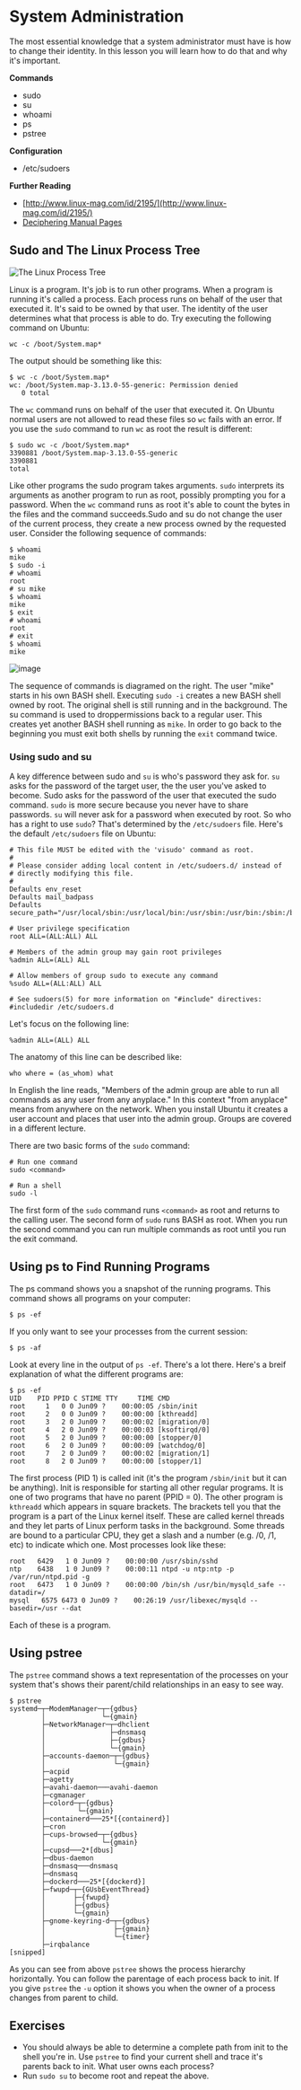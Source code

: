 # System Administration 

The most essential knowledge that a system administrator must have is how to change their identity. In this lesson you will learn how to do that and why it's important.

**Commands**

  * sudo
  * su
  * whoami
  * ps
  * pstree

**Configuration**

  * /etc/sudoers

**Further Reading**

  * [http://www.linux-mag.com/id/2195/](http://www.linux-mag.com/id/2195/)
  * [Deciphering Manual Pages](deciphering_manual_pages)

## Sudo and The Linux Process Tree 

![The Linux Process Tree](../_static/images/the_linux_process_tree.png)

Linux is a program. It's job is to run other programs. When a program is running it's called a process. Each process runs on behalf of the user that executed it. It's said to be owned by that user. The identity of the user determines what that process is able to do. Try executing the following command on Ubuntu:

```
wc -c /boot/System.map*
```

The output should be something like this:

```
$ wc -c /boot/System.map*
wc: /boot/System.map-3.13.0-55-generic: Permission denied
   0 total
```

The `wc` command runs on behalf of the user that executed it. On Ubuntu normal users are not allowed to read these files so `wc` fails with an error. If you use the `sudo` command to run `wc` as root the result is different:

```
$ sudo wc -c /boot/System.map*
3390881 /boot/System.map-3.13.0-55-generic
3390881
total
```

Like other programs the sudo program takes arguments. `sudo` interprets its arguments as another program to run as root, possibly prompting you for a password. When the `wc` command runs as root it's able to count the bytes in the files and the command succeeds.Sudo and su do not change the user of the current process, they create a new process owned by the requested user. Consider the following sequence of commands:

```
$ whoami
mike
$ sudo -i
# whoami
root
# su mike
$ whoami
mike
$ exit
# whoami
root
# exit
$ whoami
mike
```

![image](../_static/images/sudo_and_su_process_chaining_1.png)

The sequence of commands is diagramed on the right. The user "mike" starts in his own BASH shell. Executing `sudo -i` creates a new BASH shell owned by root. The original shell is still running and in the background. The su command is used to droppermissions back to a regular user. This creates yet another BASH shell running as `mike`. In order to go back to the beginning you must exit both shells by running the `exit` command twice.

### Using sudo and su 

A key difference between sudo and `su` is who's password they ask for. `su` asks for the password of the target user, the the user you've asked to become. Sudo asks for the password of the user that executed the sudo command. `sudo` is more secure because you never have to share passwords. `su` will never ask for a password when executed by root. So who has a right to use `sudo`? That's determined by the `/etc/sudoers` file. Here's the default `/etc/sudoers` file on Ubuntu:

```
# This file MUST be edited with the 'visudo' command as root.
#
# Please consider adding local content in /etc/sudoers.d/ instead of
# directly modifying this file.
#
Defaults env_reset
Defaults mail_badpass
Defaults secure_path="/usr/local/sbin:/usr/local/bin:/usr/sbin:/usr/bin:/sbin:/bin"

# User privilege specification
root ALL=(ALL:ALL) ALL

# Members of the admin group may gain root privileges
%admin ALL=(ALL) ALL

# Allow members of group sudo to execute any command
%sudo ALL=(ALL:ALL) ALL

# See sudoers(5) for more information on "#include" directives:
#includedir /etc/sudoers.d
```

Let's focus on the following line:

```
%admin ALL=(ALL) ALL
```

The anatomy of this line can be described like:

```
who where = (as_whom) what
```

In English the line reads, "Members of the admin group are able to run all commands as any user from any anyplace." In this context "from anyplace" means from anywhere on the network. When you install Ubuntu it creates a user account and places that user into the admin group. Groups are covered in a different lecture.

There are two basic forms of the `sudo` command:

```
# Run one command
sudo <command>

# Run a shell
sudo -l
```

The first form of the `sudo` command runs `<command>` as root and returns to the calling user. The second form of `sudo` runs BASH as root. When you run the second command you can run multiple commands as root until you run the exit command.

## Using ps to Find Running Programs 

The ps command shows you a snapshot of the running programs. This command shows all programs on your computer:

```
$ ps -ef
```

If you only want to see your processes from the current session:

```
$ ps -af
```

Look at every line in the output of `ps -ef`. There's a lot there. Here's a breif explanation of what the different programs are:

```
$ ps -ef
UID    PID PPID C STIME TTY     TIME CMD
root     1   0 0 Jun09 ?    00:00:05 /sbin/init
root     2   0 0 Jun09 ?    00:00:00 [kthreadd]
root     3   2 0 Jun09 ?    00:00:02 [migration/0]
root     4   2 0 Jun09 ?    00:00:03 [ksoftirqd/0]
root     5   2 0 Jun09 ?    00:00:00 [stopper/0]
root     6   2 0 Jun09 ?    00:00:09 [watchdog/0]
root     7   2 0 Jun09 ?    00:00:02 [migration/1]
root     8   2 0 Jun09 ?    00:00:00 [stopper/1]
```

The first process (PID 1) is called init (it's the program `/sbin/init` but it can be anything). Init is responsible for starting all other regular programs. It is one of two programs that have no parent (PPID = 0). The other program is `kthreadd` which appears in square brackets. The brackets tell you that the program is a part of the Linux kernel itself. These are called kernel threads and they let parts of Linux perform tasks in the background. Some threads are bound to a particular CPU, they get a slash and a number (e.g. /0, /1, etc) to indicate which one. Most processes look like these:

```
root   6429   1 0 Jun09 ?    00:00:00 /usr/sbin/sshd
ntp    6438   1 0 Jun09 ?    00:00:11 ntpd -u ntp:ntp -p /var/run/ntpd.pid -g
root   6473   1 0 Jun09 ?    00:00:00 /bin/sh /usr/bin/mysqld_safe --datadir=/
mysql   6575 6473 0 Jun09 ?    00:26:19 /usr/libexec/mysqld --basedir=/usr --dat
```

Each of these is a program.

## Using pstree 

The `pstree` command shows a text representation of the processes on your system that's shows their parent/child relationships in an easy to see way.

```
$ pstree
systemd─┬─ModemManager─┬─{gdbus}
        │              └─{gmain}
        ├─NetworkManager─┬─dhclient
        │                ├─dnsmasq
        │                ├─{gdbus}
        │                └─{gmain}
        ├─accounts-daemon─┬─{gdbus}
        │                 └─{gmain}
        ├─acpid
        ├─agetty
        ├─avahi-daemon───avahi-daemon
        ├─cgmanager
        ├─colord─┬─{gdbus}
        │        └─{gmain}
        ├─containerd───25*[{containerd}]
        ├─cron
        ├─cups-browsed─┬─{gdbus}
        │              └─{gmain}
        ├─cupsd───2*[dbus]
        ├─dbus-daemon
        ├─dnsmasq───dnsmasq
        ├─dnsmasq
        ├─dockerd───25*[{dockerd}]
        ├─fwupd─┬─{GUsbEventThread}
        │       ├─{fwupd}
        │       ├─{gdbus}
        │       └─{gmain}
        ├─gnome-keyring-d─┬─{gdbus}
        │                 ├─{gmain}
        │                 └─{timer}
        ├─irqbalance
[snipped]
```

As you can see from above `pstree` shows the process hierarchy horizontally. You can follow the parentage of each process back to init. If you give `pstree` the `-u` option it shows you when the owner of a process changes from parent to child.

## Exercises 

  - You should always be able to determine a complete path from init to the shell you're in. Use `pstree` to find your current shell and trace it's parents back to init. What user owns each process?
  - Run `sudo su` to become root and repeat the above.
